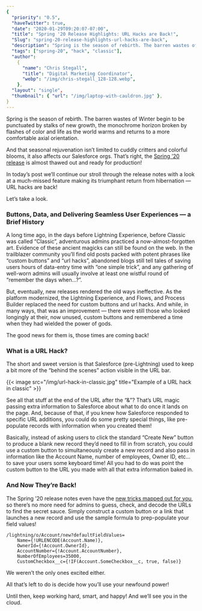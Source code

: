 ```yaml
---
{
  "priority": "0.5",
  "haveTwitter": true,
  "date": "2020-01-29T09:20:07-07:00",
  "title": "Spring '20 Release Highlights: URL Hacks are Back!",
  "Slug": "spring-20-release-highlights-url-hacks-are-back",
  "description": "Spring is the season of rebirth. The barren wastes of Winter begin to be punctuated by stalks of new growth, the monochrome horizon broken by flashes of color and life as the world warms",
  "tags": ["spring-20", "hack", "classic"],
  "author":
    {
      "name": "Chris Stegall",
      "title": "Digital Marketing Coordinator",
      "webp": "/img/chris-stegall_128-128.webp",
    },
  "layout": "single",
  "thumbnail": { "url": "/img/laptop-with-cauldron.jpg" },
}
---
```


Spring is the season of rebirth. The barren wastes of Winter begin to be punctuated by stalks of new growth, the monochrome horizon broken by flashes of color and life as the world warms and returns to a more comfortable axial orientation.

And that seasonal rejuvenation isn’t limited to cuddly critters and colorful blooms, it also affects our Salesforce orgs. That’s right, the [Spring ’20 release](https://releasenotes.docs.salesforce.com/en-us/spring20/release-notes/salesforce_release_notes.htm) is almost thawed out and ready for production!

In today’s post we’ll continue our stroll through the release notes with a look at a much-missed feature making its triumphant return from hibernation — URL hacks are back!

Let’s take a look.

### Buttons, Data, and Delivering Seamless User Experiences — a Brief History

A long time ago, in the days before Lightning Experience, before Classic was called “Classic”, adventurous admins practiced a now-almost-forgotten art. Evidence of these ancient magicks can still be found on the web. In the trailblazer community you’ll find old posts packed with potent phrases like “custom buttons” and “url hacks”, abandoned blogs still tell tales of saving users hours of data-entry time with “one simple trick”, and any gathering of well-worn admins will usually involve at least one wistful round of “remember the days when…?”.

But, eventually, new releases rendered the old ways ineffective. As the platform modernized, the Lightning Experience, and Flows, and Process Builder replaced the need for custom buttons and url hacks. And while, in many ways, that was an improvement — there were still those who looked longingly at their, now unused, custom buttons and remembered a time when they had wielded the power of gods.

The good news for them is, those times are coming back!

### What is a URL Hack?

The short and sweet version is that Salesforce (pre-Lightning) used to keep a bit more of the “behind the scenes” action visible in the URL bar.

{{< image src="/img/url-hack-in-classic.jpg" title="Example of a URL hack in classic" >}}

See all that stuff at the end of the URL after the “&”? That’s URL magic passing extra information to Salesforce about what to do once it lands on the page. And, because of that, if you knew how Salesforce responded to specific URL additions, you could do some pretty special things, like pre-populate records with information when you created them!

Basically, instead of asking users to click the standard “Create New” button to produce a blank new record they’d need to fill in from scratch, you could use a custom button to simultaneously create a new record and also pass in information like the Account Name, number of employees, Owner ID, etc… to save your users some keyboard time! All you had to do was point the custom button to the URL you made with all that extra information baked in.

### And Now They’re Back!

The Spring ’20 release notes even have the [new tricks mapped out for you](https://releasenotes.docs.salesforce.com/en-us/spring20/release-notes/rn_general_lex_navigate_to_record_dfv.htm), so there’s no more need for admins to guess, check, and decode the URLs to find the secret sauce. Simply construct a custom button or a link that launches a new record and use the sample formula to prep-populate your field values!

```url
/lightning/o/Account/new?defaultFieldValues=
    Name={!URLENCODE(Account.Name)},
    OwnerId={!Account.OwnerId},
    AccountNumber={!Account.AccountNumber},
    NumberOfEmployees=35000,
    CustomCheckbox__c={!IF(Account.SomeCheckbox__c, true, false)}
```

We weren’t the only ones excited either.

All that’s left to do is decide how you’ll use your newfound power!

Until then, keep working hard, smart, and happy! And we’ll see you in the cloud.
